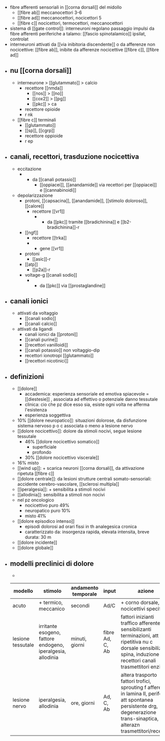 - fibre afferenti sensoriali in [[corna dorsali]] del midollo
	- [[fibre ab]] meccanocettori 3-6
	- [[fibre ad]] meccanocettori, nocicettori 5
	- [[fibre c]] nocicettori, termocettori, meccanocettori
- sistema di [[gate control]]: interneuroni regolano passaggio impulsi da fibre afferenti periferiche a talamo: [[fascio spinotalamico]] ipsilat, controlat
- interneuroni attivati da [[via inibitoria discendente]] o da afferenze non nocicettive: [[fibre ab]], inibite da afferenze nocicettive [[fibre c]], [[fibre ad]]
- ## nu [[corna dorsali]]
	- interneurone > [[glutammato]] > calcio
		- recettore [[nmda]]
			- [[nos]] > [[no]]
			- [[cox2]] > [[pg]]
			- [[pkc]] > ca
		- recettore opioide
		- r nk
	- [[fibre c]] terminali
		- [[glutammato]]
		- [[sp]], [[cgrp]]
		- recettore oppioide
		- r ep
- ## canali, recettori, trasduzione nocicettiva
	- eccitazione
		- - da [[canali potassio]]
			- [[oppiacei]], [[anandamide]] via recettori per [[oppiacei]] e [[cannabinoidi]]
	- depolarizzazione
		- protoni, [[capsacina]], [[anandamide]], [[stimolo doloroso]], [[calore]]
			- recettore [[vr1]]
				- + da [[pkc]] tramite [[bradichinina]] e [[b2-bradichinina]]-r
		- [[ngf]]
			- recettore [[trka]]
			- + gene [[vr1]]
		- protoni
			- [[asic]]-r
		- [[atp]]
			- [[p2a]]-r
		- voltage-g [[canali sodio]]
			- + da [[pkc]] via [[prostaglandine]]
- ## canali ionici
	- attivati da voltaggio
		- [[canali sodio]]
		- [[canali calcio]]
	- attivati da ligandi
		- canali ionici da [[protoni]]
		- [[canali purine]]
		- [[recettori vanilloidi]]
		- [[canali potassio]] non voltaggio-dip
		- recettori ionotropi [[glutammato]]
		- [[recettori nicotinici]]
- ## definizioni
	- [[dolore]]
		- accademica: esperienza sensoriale ed emotiva spiacevole = [[diestesie]] , associata ad effettivo o potenziale danno tessutale
		- clinica: cio che pz dice esso sia, esiste ogni volta ne afferma l'esistenza
		- esperienza soggettiva
	- 10% [[dolore neuropatico]]: situazioni dolorose, da disfunzione sistema nervoso p o c associata o meno a lesione nervo
	- [[dolore nocicettivo]]: dolore da stimoli nocivi, segue lesione tessutale
		- 46% [[dolore nocicettivo somatico]]
			- superficiale
			- profondo
		- 30% [[dolore nocicettivo viscerale]]
	- 16% misto
	- [[wind up]]: + scarica neuroni [[corna dorsali]], da attivazione ripetuta [[fibre c]]
	- [[dolore centrale]]: da lesioni strutture centrali somato-sensoriali: accidente cerebro-vascolare, [[sclerosi multipla]]
	- [[iperalgesia]]: + sensibilita a stimoli nocivi
	- [[allodinia]]: sensibilita a stimoli non nocivi
	- nel pz oncologico
		- nocicettivo puro 49%
		- neuropatico puro 10%
		- misto 41%
	- [[dolore episodico intenso]]
		- episodi dolorosi ad orari fissi in th analegesica cronica
		- caratterizzato da: insorgenza rapida, elevata intensita, breve durata: 30 m
	- [[dolore incidente]]
	- [[dolore globale]]
- ## modelli preclinici di dolore
	- 
	| modello           | stimolo                                                     | andamento temporale | input           | azione                                                                                                                                                             |
	| ----------------- | ----------------------------------------------------------- | ------------------- | --------------- | ------------------------------------------------------------------------------------------------------------------------------------------------------------------ |
	| acuto             | + termico, meccanico                                        | secondi             | Ad/C            | + corno dorsale, nu nocicettivi specifici                                                                                                                          |
	| lesione tessutale | irritante esogeno, fattore endogeno, iperalgesia, allodinia | minuti, giorni      | fibre Ad, C, Ab | fattori inizianti traffico afferente, sensibilizanti terminazioni, att ripetitiva nu c dorsale sensibilizza spina, induzione recettori canali trasmettitori enzimi |
	| lesione nervo     | iperalgesia, allodinia                                      | ore, giorni         | Ad, C, Ab       | altera trasporto fattori trofici, sprouting f afferenti in lamina II, periferia, att spontanea persistente drg, degenerazione trans-sinaptica, alterazn trasmettitori/recettori                                                                                                                                                                   |
